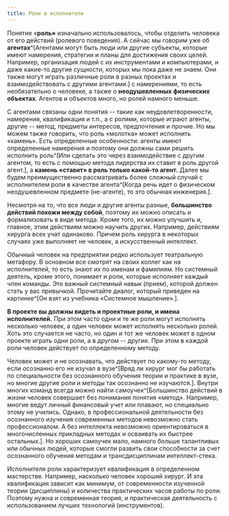 ```yaml
---
title: Роли и исполнители
---
```


Понятие «**роль»** изначально использовалось, чтобы отделить человека от
его действий (ролевого поведения). А сейчас мы говорим уже об
**агентах**^[Агентами могут быть люди или другие
субъекты, которые имеют намерения, стратегии и планы для достижения
своих целей. Например, организация людей с их инструментами и
компьютерами, и даже какие-то другие сущности, которых мы пока даже не
знаем. Они также могут играть различные роли в разных проектах и
взаимодействовать с другими агентами.] с намерениями, то
есть необязательно о человеке, а также о **неодушевленных физических
объектах**. Агентов и объектов много, но ролей намного меньше.

С агентами связаны одни понятия -- такие как неудовлетворенности,
намерения, квалификация и т.п., а с ролями, которые играют агенты,
другие -- метод, предметы интересов, предпочтения и прочие. Но мы можем
также говорить, что роль «молотка» может исполнить «камень». Есть
определенные особенности: агенты имеют определенные намерения и поэтому
они должны сами решить исполнить роль^[Или сделать это
через взаимодействие с другим агентом, то есть с помощью метода
лидерства их ставит в роль другой агент.], а **камень
«ставит» в роль только какой-то агент.** Далее мы будем преимущественно
рассматривать более сложный случай с исполнителем роли в качестве
агента^[Когда речь идет о физическом неодушевленном
предмете (не-агенте), то это обычная инженерия.].

Несмотря на то, что все люди и другие агенты разные, **большинство
действий похожи между собой**, поэтому их можно описать и формализовать
в виде метода. Кроме того, их можно улучшить и, главное, этим действиям
можно научить других. Например, действиям хирурга всех учат одинаково.
Причем роль хирурга в некоторых случаях уже выполняет не человек, а
искусственный интеллект.

Обычный человек на предприятии редко использует театральную метафору. В
основном все смотрят на своих коллег как на исполнителей, то есть знают
их по именам и фамилиям. Но системный деятель, кроме этого, понимает и
роли, которые исполняет каждый член команды. Это важный системный навык
(прием), которой должен стать у вас привычкой. Прочитайте диалог,
который приведен на картинке^[Он взят из учебника
«Системное мышление».].

**В проекте вы должны видеть и проектные роли, и имена**
**исполнителей.** При этом часто одни и те же роли могут исполнять
несколько человек, а один человек может исполнять несколько ролей. Хоть
это случается не часто, но один и тот же человек может в одном проекте
играть одни роли, а в другом -- другие. При этом в каждой роли человек
действует по определенному методу.

Человек может и не осознавать, что действует по какому-то методу, если
осознанно его не изучал в вузе^[Вряд ли хирург мог бы
работать по специальности без осознанного обучения теории и практике в
вузе, но многие другие роли и методы так осознанно не
изучаются.]. Внутри многих команд всегда можно найти
самоучек^[Большинство действий в жизни человек совершает
без понимания понятия «метод». Например, многие ведут личный финансовый
учет или плавают, но специально этому не учились. Однако, в
профессиональной деятельности без осознанного изучения современных
методов невозможно стать профессионалом. А без интеллекта невозможно
ориентироваться в многочисленных прикладных методах и осваивать их
быстрее остальных.]. Но хороших самоучек мало, намного
больше талантливых или обычных людей, которые смогли развить свои
способности за счет осознанного обучения методам и трансдисциплинам
интеллект-стека.

Исполнителя роли характеризует квалификация в определенном мастерстве.
Например, насколько человек хороший хирург. И эта квалификация зависит
как минимум, от современности изученной теории (дисциплины) и количества
практических часов работы по роли. Поэтому нужна и современная теория, и
практическая деятельность с использованием лучших технологий
(инструментов).
